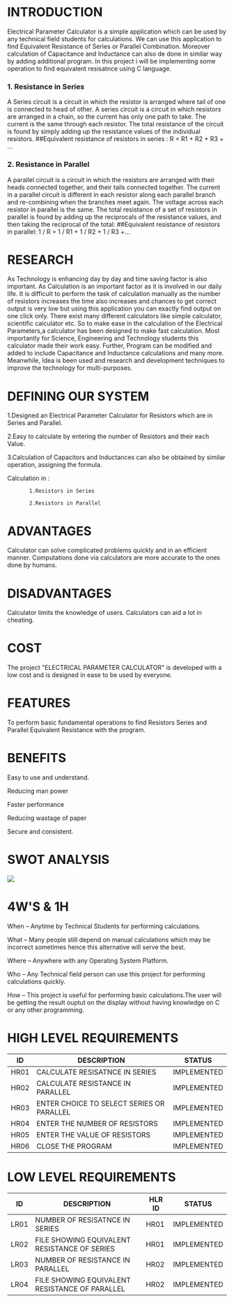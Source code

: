 # INTRODUCTION
Electrical Parameter Calculator is a simple application which can be used by any technical field students for calculations. 
We can use this application to find Equivalent Resistance of Series or Parallel Combination.
Moreover calculation of Capacitance and Inductance can also de done in similar way by adding additional program.
In this project i will be implementing some operation to find equivalent resisatnce using C language.

### 1. Resistance in Series
A Series circuit is a circuit in which the resistor is arranged where tail of one is connected to head of other. 
A series circuit is a circuit in which resistors are arranged in a chain, so the current has only one path to take. The current is the same through each resistor. 
The total resistance of the circuit is found by simply adding up the resistance values of the individual resistors.
##Equivalent resistance of resistors in series : R = R1 + R2 + R3 + ...
### 2. Resistance in Parallel
A parallel circuit is a circuit in which the resistors are arranged with their heads connected together, and their tails connected together. 
The current in a parallel circuit is different in each resistor along each parallel branch and re-combining when the branches meet again. The voltage across each resistor in parallel is the same.
The total resistance of a set of resistors in parallel is found by adding up the reciprocals of the resistance values, and then taking the reciprocal of the total:
##Equivalent resistance of resistors in parallel: 1 / R = 1 / R1 + 1 / R2 + 1 / R3 +...


# RESEARCH
As Technology is enhancing day by day and time saving factor is also important. As Calculation is an important factor as it is involved in our daily life.
It is difficult to perform the task of calculation manually as the number of resistors increases the time also increases and chances to get correct output is very low but using this application you can exactly find output on one click only.
There exist many different calculators like simple calculator, scientific calculator etc. So to make ease in the calculation of the Electrical Parameters,a calculator has been designed to make fast calculation.
Most importantly for Science, Engineering and Technology students this calculator made their work easy. Further, Program can be modified and added to include Capacitance and Inductance calculations and many more.
Meanwhile, Idea is been used and research and development techniques to improve the technology for multi-purposes.


# DEFINING OUR SYSTEM

1.Designed an Electrical Parameter Calculator for Resistors which are in Series and Parallel.

2.Easy to calculate by entering the number of Resistors and their each Value.

3.Calculation of Capacitors and Inductances can also be obtained by similar operation, assigning the formula.

Calculation in :

           1.Resistors in Series
           
           2.Resistors in Parallel


# ADVANTAGES

Calculator can solve complicated problems quickly and in an efficient manner.
Computations done via calculators are more accurate to the ones done by humans.


# DISADVANTAGES

Calculator limits the knowledge of users.
Calculators can aid a lot in cheating.

# COST

The project "ELECTRICAL PARAMETER CALCULATOR" is developed with a low cost and is designed in ease to be used by everyone.

# FEATURES

To perform basic fundamental operations to find Resistors Series and Parallel Equivalent Resistance with the program.


# BENEFITS

Easy to use and understand.

Reducing man power

Faster performance

Reducing wastage of paper

Secure and consistent.


# SWOT ANALYSIS

<img src="https://embed.creately.com/7RV3Ys6elku?type=svg">


# 4W'S & 1H

When – Anytime by Technical Students for performing calculations.

What – Many people still depend on manual calculations which may be incorrect sometimes hence this alternative will serve the best.

Where – Anywhere with any Operating System Platform.

Who – Any Technical field person can use this project for performing calculations quickly.

How – This project is useful for performing basic calculations.The user will be getting the result ouptut on the display without having knowledge on C or any other programming.


# HIGH LEVEL REQUIREMENTS
ID   | DESCRIPTION  | STATUS
-----|--------------|-------
HR01 |CALCULATE RESISATNCE IN SERIES|IMPLEMENTED
HR02 |CALCULATE RESISTANCE IN PARALLEL|IMPLEMENTED
HR03 |ENTER CHOICE TO SELECT SERIES OR PARALLEL|IMPLEMENTED
HR04 |ENTER THE NUMBER OF RESISTORS|IMPLEMENTED
HR05 |ENTER THE VALUE OF RESISTORS|IMPLEMENTED
HR06 |CLOSE THE PROGRAM |IMPLEMENTED


# LOW LEVEL REQUIREMENTS
ID   | DESCRIPTION  |HLR ID | STATUS
-----|--------------|-------|-------
LR01 |NUMBER OF RESISATNCE IN SERIES|HR01|IMPLEMENTED
LR02 |FILE SHOWING EQUIVALENT RESISTANCE OF SERIES|HR01|IMPLEMENTED
LR03 |NUMBER OF RESISTANCE IN PARALLEL|HR02|IMPLEMENTED
LR04 |FILE SHOWING EQUIVALENT RESISTANCE OF PARALLEL|HR02|IMPLEMENTED
